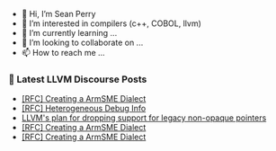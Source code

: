 - 👋 Hi, I’m Sean Perry
- 👀 I’m interested in compilers (c++, COBOL, llvm)
- 🌱 I’m currently learning ...
- 💞️ I’m looking to collaborate on ...
- 📫 How to reach me ...

<!---
s66perry/s66perry is a ✨ special ✨ repository because its `README.md` (this file) appears on your GitHub profile.
You can click the Preview link to take a look at your changes.
--->
### 📕 Latest LLVM Discourse Posts

<!-- DISCOURSE-LLVM:START -->
- [[RFC] Creating a ArmSME Dialect](https://discourse.llvm.org/t/rfc-creating-a-armsme-dialect/67208?page=2#post_26)
- [[RFC] Heterogeneous Debug Info](https://discourse.llvm.org/t/rfc-heterogeneous-debug-info/66872#post_5)
- [LLVM&#39;s plan for dropping support for legacy non-opaque pointers](https://discourse.llvm.org/t/llvms-plan-for-dropping-support-for-legacy-non-opaque-pointers/67245#post_3)
- [[RFC] Creating a ArmSME Dialect](https://discourse.llvm.org/t/rfc-creating-a-armsme-dialect/67208?page=2#post_25)
- [[RFC] Creating a ArmSME Dialect](https://discourse.llvm.org/t/rfc-creating-a-armsme-dialect/67208?page=2#post_24)
<!-- DISCOURSE-LLVM:END -->
